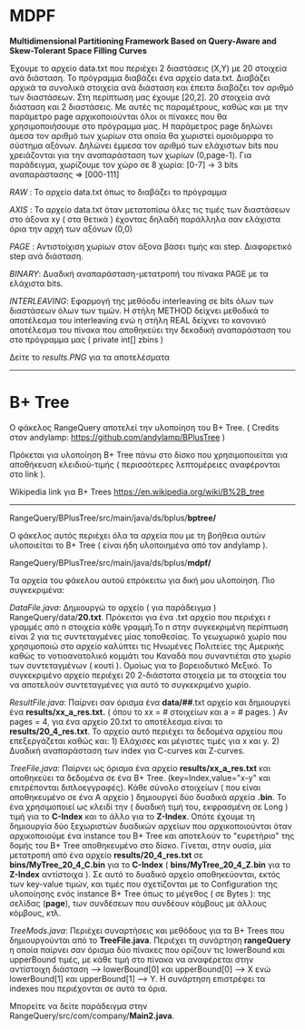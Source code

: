 # MDPF
**Multidimensional Partitioning Framework Based on Query-Aware and Skew-Tolerant Space Filling Curves**

Έχουμε το αρχείο data.txt που περιέχει 2 διαστάσεις (X,Y) με 20 στοιχεία ανά διάσταση. 
Το πρόγραμμα διαβάζει ένα αρχείο data.txt. Διαβάζει αρχικά τα συνολικά στοιχεία ανά διάσταση και έπειτα διαβάζει τον αριθμό των διαστάσεων. Στη περίπτωση μας έχουμε [20,2]. 20 στοιχεία ανά διάσταση και 2 διαστάσεις.
Με αυτές τις παραμέτρους, καθώς και με την παράμετρο page αρχικοποιούνται όλοι οι πίνακες που θα χρησιμοποιήσουμε στο πρόγραμμα μας.
Η παράμετρος page δηλώνει άμεσα τον αριθμό των χωρίων στα οποία θα χωριστεί ομοιόμορφα το σύστημα αξόνων.
Δηλώνει έμμεσα τον αριθμό των ελάχιστων bits που χρειάζονται για την αναπαράσταση των χωρίων (0,page-1).
Για παράδειγμα, χωρίζουμε τον χώρο σε 8 χωρία: [0-7] -> 3 bits αναπαράστασης => [000-111] 

*RAW*   : Το αρχείο data.txt όπως το διαβάζει το πρόγραμμα

*AXIS*  : Το αρχείο data.txt όταν μετατοπίσω όλες τις τιμές των διαστάσεων στο άξονα xy ( στα θετικά ) έχοντας δηλαδή παράλληλα σαν ελάχιστα όρια την αρχή των αξόνων (0,0)

*PAGE*  : Αντιστοίχιση χωρίων στον άξονα βάσει τιμής και step. Διαφορετικό step ανά διάσταση.

*BINARY*: Δυαδική αναπαράσταση-μετατροπή του πίνακα PAGE με τα ελάχιστα bits.

*INTERLEAVING*: Εφαρμογή της μεθόοδυ interleaving σε bits όλων των διαστάσεων όλων των τιμών. Η στήλη METHOD δείχνει μεθοδικά το αποτέλεσμα του interleaving ενώ η στήλη REAL δείχνει το κανονικό αποτέλεσμα του πίνακα που αποθηκεύει την δεκαδική αναπαράσταση του στο πρόγραμμα μας ( private int[] zbins )

Δείτε το *results.PNG* για τα αποτελέσματα


-----------------------------------------------------------------------

# B+ Tree

Ο φάκελος RangeQuery αποτελεί την υλοποίηση του B+ Tree. ( Credits στον andylamp: https://github.com/andylamp/BPlusTree ) 

Πρόκεται για υλοποίηση B+ Tree πάνω στο δίσκο που χρησιμοποιείται για αποθήκευση κλειδιού-τιμής ( περισσότερες λεπτομέρειες αναφέρονται στο link ).

Wikipedia link για B+ Trees https://en.wikipedia.org/wiki/B%2B_tree 


------------------------------------------------------------------------

RangeQuery/BPlusTree/src/main/java/ds/bplus/**bptree/**

Ο φάκελος αυτός περιέχει όλα τα αρχεία που με τη βοήθεια αυτών υλοποιείται το B+ Tree ( είναι ήδη υλοποιημένα από τον andylamp ).

RangeQuery/BPlusTree/src/main/java/ds/bplus/**mdpf/**

Τα αρχεία του φάκελου αυτού επρόκειτω για δική μου υλοποίηση.
Πιο συγκεκριμένα:

*DataFile.java*: Δημιουργώ το αρχείο ( για παράδειγμα ) RangeQuery/data/**20.txt**. Πρόκειται για ένα .txt αρχείο που περιέχει r γραμμές από n στοιχεία κάθε γραμμή.Το n στην συγκεκριμένη περίπτωση είναι 2 για τις συντεταγμένες μίας τοποθεσίας. Το γεωχωρικό χωρίο που χρησιμοποιώ στο αρχείο καλύπτει τις Ηνωμένες Πολιτείες της Αμερικής καθώς το νοτιοανατολικό κομμάτι του Καναδά που συναντιέται στο χωρίο των συντεταγμένων ( κουτί ). Ομοίως για το βορειοδυτικό Μεξικό. Το συγκεκριμένο αρχείο περιέχει 20 2-διάστατα στοιχεία με τα στοιχεία του να αποτελούν συντεταγμένες για αυτό το συγκεκριμένο χωρίο.

*ResultFile.java*: Παίρνει σαν όρισμα ένα **data/##**.txt αρχείο και δημιουργεί ένα **results/xx_a_res.txt.** ( όπου το xx = # στοιχείων και a = # pages. ) Αν pages = 4, για ένα αρχείο 20.txt το αποτέλεσμα είναι το **results/20_4_res.txt**. Το αρχείο αυτό περιέχει τα δεδομένα αρχείου που επεξεργάζεται καθώς και: 1) Ελάχισες και μέγιστες τιμές για x και y. 2) Δυαδική αναπαράσταση των index για C-curves και Z-curves.

*TreeFile.java*: Παίρνει ως όρισμα ένα αρχείο **results/xx_a_res.txt** και αποθηκεύει τα δεδομένα σε ένα B+ Tree. (key=Index,value="x-y" και επιτρέπονται διπλοεγγραφές). Κάθε σύνολο στοιχείων ( που είναι αποθηκευμένο σε ένα Α αρχείο ) δημιουργεί δύο δυαδικά αρχεία **.bin**. Το ένα χρησιμοποιεί ως κλειδί την ( δυαδική τιμή του, εκφρασμένη σε Long ) τιμή για το **C-Index** και το άλλο για το **Z-Index**. Οπότε έχουμε τη δημιουργία δύο ξεχωριστών δυαδικών αρχείων που αρχικοποιούνται όταν αρχικοποιούμε ένα instance του B+ Tree και αποτελούν το "ευρετήριο" της δομής του B+ Tree αποθηκευμένο στο δίσκο. Γίνεται, στην ουσία, μία μετατροπή από ένα αρχείο **results/20_4_res.txt** σε **bins/MyTree_20_4_C.bin** για το **C-Index** ( **bins/MyTree_20_4_Z.bin** για το **Z-Index** αντίστοιχα ). Σε αυτό το δυαδικό αρχείο αποθηκεύονται, εκτός των key-value τιμών, και τιμές που σχετίζονται με το Configuration της υλοποίησης ενός instance B+ Tree όπως το μέγεθος ( σε Bytes ): της σελίδας (**page**), των συνδέσεων που συνδέουν κόμβους με άλλους κόμβους, κτλ.    

*TreeMods.java*: Περιέχει συναρτήσεις και μεθόδους για τα B+ Trees που δημιουργούνται από το **TreeFile.java**.  Περιέχει τη συνάρτηση **rangeQuery** η οποία παίρνει σαν όρισμα δύο πίνακες που ορίζουν τις lowerBound και upperBound τιμές, με κάθε τιμή στο πίνακα να αναφέρεται στην αντίστοιχη διάσταση --> lowerBound[0] και upperBound[0] --> X ενώ lowerBound[1] και upperBound[1] --> Υ. Η συνάρτηση επιστρέφει τα indexes που περιέχονται σε αυτά τα όρια. 

Μπορείτε να δείτε παράδειγμα στην RangeQuery/src/com/company/**Main2.java**.
